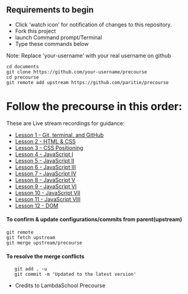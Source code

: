 ## Requirements to begin

- Click 'watch icon' for notification of changes to this repository.
- Fork this project
- launch Command prompt/Terminal
- Type these commands below

Note: Replace 'your-username' with your real username on github

```
cd documents 
git clone https://github.com/your-username/precourse
cd precourse 
git remote add upstream https://github.com/paritie/precourse

```

# Follow the precourse in this order:

These are Live stream recordings for guidance:

* [Lesson 1 - Git, terminal, and GitHub](https://youtu.be/6lLMqYxIMvw)
* [Lesson 2 - HTML & CSS](https://youtu.be/uLSFDk2C5WA)
* [Lesson 3 - CSS Positioning](https://youtu.be/GNLbLG6OxxU)
* [Lesson 4 - JavaScript I](https://youtu.be/bL-1YjvTRXQ)
* [Lesson 5 - JavaScript II](https://www.youtube.com/watch?v=iWeR2cXj-nQ)
* [Lesson 6 - JavaScript III](https://www.youtube.com/watch?v=jOOL4uuCBgw)
* [Lesson 7 - JavaScript IV](https://www.youtube.com/watch?v=6VLr-E5BM_c)
* [Lesson 8 - JavaScript V](https://www.youtube.com/watch?v=eWO2qIThltE)
* [Lesson 9 - JavaScript VI](https://www.youtube.com/watch?v=ucctc5-kjOo)
* [Lesson 10 - JavaScript VII](https://www.youtube.com/watch?v=pNit3wXnsHc)
* [Lesson 11 - JavaScript VIII](https://www.youtube.com/watch?v=YWHjh3QvEZo)
* [Lesson 12 - DOM](https://www.youtube.com/watch?v=_0ZQCGPlsQg)

#### To confirm & update configurations/commits from parent(upstream)

```
git remote 
git fetch upstream
git merge upstream/precourse
```

#### To resolve the merge conflicts

```
   git add . -u
   git commit -m 'Updated to the latest version'

```

* Credits to LambdaSchool Precourse 

